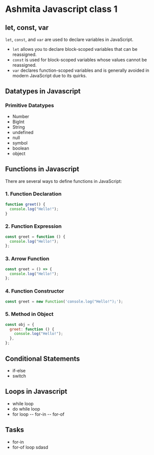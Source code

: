 # Ashmita Javascript class 1

## let, const, var

`let`, `const`, and `var` are used to declare variables in JavaScript.

- `let` allows you to declare block-scoped variables that can be reassigned.
- `const` is used for block-scoped variables whose values cannot be reassigned.
- `var` declares function-scoped variables and is generally avoided in modern JavaScript due to its quirks.

## Datatypes in Javascript

### Primitive Datatypes

- Number
- BigInt
- String
- undefined
- null
- symbol
- boolean
- object

## Functions in Javascript

There are several ways to define functions in JavaScript:

### 1. Function Declaration

```javascript
function greet() {
  console.log("Hello!");
}
```

### 2. Function Expression

```javascript
const greet = function () {
  console.log("Hello!");
};
```

### 3. Arrow Function

```javascript
const greet = () => {
  console.log("Hello!");
};
```

### 4. Function Constructor

```javascript
const greet = new Function('console.log("Hello!");');
```

### 5. Method in Object

```javascript
const obj = {
  greet: function () {
    console.log("Hello!");
  },
};
```

## Conditional Statements

- if-else
- switch

## Loops in Javascript

- while loop
- do while loop
- for loop
  -- for-in
  -- for-of

## Tasks

- for-in
- for-of loop
  sdasd
